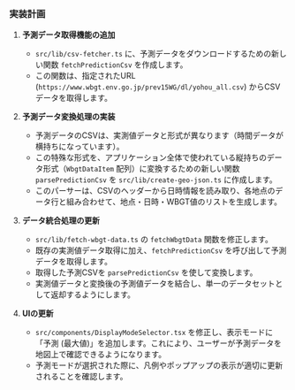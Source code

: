 ### 実装計画

1.  **予測データ取得機能の追加**
    *   `src/lib/csv-fetcher.ts` に、予測データをダウンロードするための新しい関数 `fetchPredictionCsv` を作成します。
    *   この関数は、指定されたURL (`https://www.wbgt.env.go.jp/prev15WG/dl/yohou_all.csv`) からCSVデータを取得します。

2.  **予測データ変換処理の実装**
    *   予測データのCSVは、実測値データと形式が異なります（時間データが横持ちになっています）。
    *   この特殊な形式を、アプリケーション全体で使われている縦持ちのデータ形式（`WbgtDataItem` 配列）に変換するための新しい関数 `parsePredictionCsv` を `src/lib/create-geo-json.ts` に作成します。
    *   このパーサーは、CSVのヘッダーから日時情報を読み取り、各地点のデータ行と組み合わせて、地点・日時・WBGT値のリストを生成します。

3.  **データ統合処理の更新**
    *   `src/lib/fetch-wbgt-data.ts` の `fetchWbgtData` 関数を修正します。
    *   既存の実測値データ取得に加え、`fetchPredictionCsv` を呼び出して予測データを取得します。
    *   取得した予測CSVを `parsePredictionCsv` を使して変換します。
    *   実測値データと変換後の予測値データを結合し、単一のデータセットとして返却するようにします。

4.  **UIの更新**
    *   `src/components/DisplayModeSelector.tsx` を修正し、表示モードに「予測 (最大値)」を追加します。これにより、ユーザーが予測データを地図上で確認できるようになります。
    *   予測モードが選択された際に、凡例やポップアップの表示が適切に更新されることを確認します。
